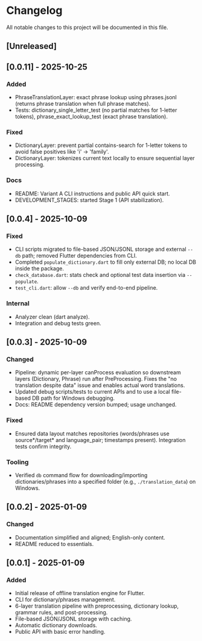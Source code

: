 # Changelog

All notable changes to this project will be documented in this file.

## [Unreleased]

## [0.0.11] - 2025-10-25
### Added
- PhraseTranslationLayer: exact phrase lookup using phrases.jsonl (returns phrase translation when full phrase matches).
- Tests: dictionary_single_letter_test (no partial matches for 1-letter tokens), phrase_exact_lookup_test (exact phrase translation).

### Fixed
- DictionaryLayer: prevent partial contains-search for 1-letter tokens to avoid false positives like 'i' -> 'family'.
- DictionaryLayer: tokenizes current text locally to ensure sequential layer processing.

### Docs
- README: Variant A CLI instructions and public API quick start.
- DEVELOPMENT_STAGES: started Stage 1 (API stabilization).

## [0.0.4] - 2025-10-09
### Fixed
- CLI scripts migrated to file-based JSON/JSONL storage and external `--db` path; removed Flutter dependencies from CLI.
- Completed `populate_dictionary.dart` to fill only external DB; no local DB inside the package.
- `check_database.dart`: stats check and optional test data insertion via `--populate`.
- `test_cli.dart`: allow `--db` and verify end-to-end pipeline.

### Internal
- Analyzer clean (dart analyze).
- Integration and debug tests green.

## [0.0.3] - 2025-10-09
### Changed
- Pipeline: dynamic per-layer canProcess evaluation so downstream layers (Dictionary, Phrase) run after PreProcessing. Fixes the "no translation despite data" issue and enables actual word translations.
- Updated debug scripts/tests to current APIs and to use a local file-based DB path for Windows debugging.
- Docs: README dependency version bumped; usage unchanged.

### Fixed
- Ensured data layout matches repositories (words/phrases use source*/target* and language_pair; timestamps present). Integration tests confirm integrity.

### Tooling
- Verified `db` command flow for downloading/importing dictionaries/phrases into a specified folder (e.g., `./translation_data`) on Windows.

## [0.0.2] - 2025-01-09
### Changed
- Documentation simplified and aligned; English-only content.
- README reduced to essentials.

## [0.0.1] - 2025-01-09
### Added
- Initial release of offline translation engine for Flutter.
- CLI for dictionary/phrases management.
- 6-layer translation pipeline with preprocessing, dictionary lookup, grammar rules, and post-processing.
- File-based JSON/JSONL storage with caching.
- Automatic dictionary downloads.
- Public API with basic error handling.
